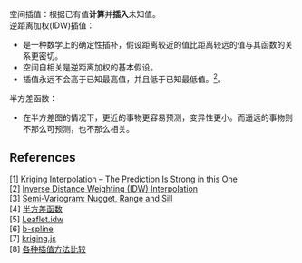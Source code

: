 空间插值：根据已有值**计算**并**插入**未知值。  
逆距离加权(IDW)插值：
* 是一种数学上的确定性插补，假设距离较近的值比距离较远的值与其函数的关系更密切。
* 空间自相关是逆距离加权的基本假设。
* 插值永远不会高于已知最高值，并且低于已知最低值。[<sup>2</sup>](#refer-anchor)。   

半方差函数：  
* 在半方差图的情况下，更近的事物更容易预测，变异性更小。而遥远的事物则不那么可预测，也不那么相关。  


<div id="refer-anchor"></div>

## References  
[1] [Kriging Interpolation – The Prediction Is Strong in this One](https://gisgeography.com/kriging-interpolation-prediction/)  
[2] [Inverse Distance Weighting (IDW) Interpolation](https://gisgeography.com/inverse-distance-weighting-idw-interpolation/)  
[3] [Semi-Variogram: Nugget, Range and Sill](https://gisgeography.com/semi-variogram-nugget-range-sill/)  
[4] [半方差函数](https://wenku.baidu.com/view/3399c22b915f804d2b16c15a.html)  
[5] [Leaflet.idw](https://github.com/JoranBeaufort/Leaflet.idw)   
[6] [b-spline](https://github.com/thibauts/b-spline)  
[7] [kriging.js](https://github.com/oeo4b/kriging.js)  
[8] [各种插值方法比较](http://www.360doc.com/content/17/0524/19/681929_656845736.shtml)  
